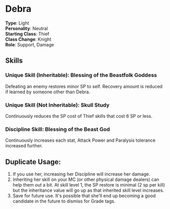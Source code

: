# Debra

**Type**: Light  
**Personality**: Neutral  
**Starting Class**: Thief  
**Class Change**: Knight  
**Role**: Support, Damage

## Skills

### Unique Skill (Inheritable): Blessing of the Beastfolk Goddess

Defeating an enemy restores minor SP to self. Recovery amount is reduced if learned by someone other than Debra.

### Unique Skill (Not Inheritable): Skull Study

Continuously reduces the SP cost of Thief skills that cost 6 SP or less.

### Discipline Skill: Blessing of the Beast God

Continuously increases each stat, Attack Power and Paralysis tolerance increased further.

## Duplicate Usage:

1. If you use her, increasing her Discipline will increase her damage.
2. Inheriting her skill on your MC (or other physical damage dealers) can help them out a bit. At skill level 1, the SP restore is minimal (2 sp per kill) but the inheritance value will go up as that inherited skill level increases.
3. Save for future use. It's possible that she'll end up becoming a good candidate in the future to dismiss for Grade tags.